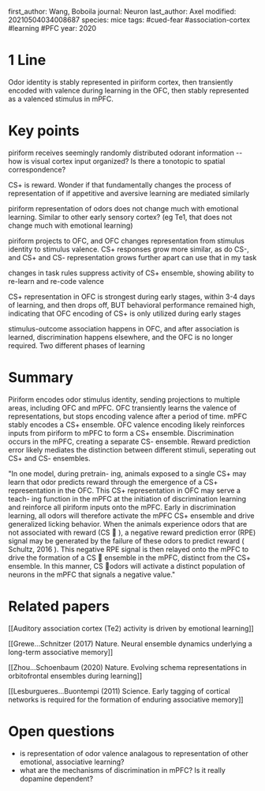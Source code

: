 first_author: Wang, Boboila
journal: Neuron
last_author: Axel
modified: 20210504034008687
species: mice
tags: #cued-fear #association-cortex #learning #PFC
year: 2020


# 1 Line
Odor identity is stably represented in piriform cortex, then transiently encoded with valence during learning in the OFC, then stably represented as a valenced stimulus in mPFC.


# Key points
piriform receives seemingly randomly distributed odorant information -- how is visual cortex input organized? Is there a tonotopic to spatial correspondence?

CS+ is reward. Wonder if that fundamentally changes the process of representation of if appetitive and aversive learning are mediated similarly

piriform representation of odors does not change much with emotional learning. Similar to other early sensory cortex? (eg Te1, that does not change much with emotional learning)

piriform projects to OFC, and OFC changes representation from stimulus identity to stimulus valence. CS+ responses grow more similar, as do CS-, and CS+ and CS- representation grows further apart can use that in my task

changes in task rules suppress activity of CS+ ensemble, showing ability to re-learn and re-code valence

CS+ representation in OFC is strongest during early stages, within 3-4 days of learning, and then drops off, BUT behavioral performance remained high, indicating that OFC encoding of CS+ is only utilized during early stages

stimulus-outcome association happens in OFC, and after association is learned, discrimination happens elsewhere, and the OFC is no longer required. Two different phases of learning


# Summary
Piriform encodes odor stimulus identity, sending projections to multiple areas, including OFC and mPFC. OFC transiently learns the valence of representations, but stops encoding valence after a period of time. mPFC stably encodes a CS+ ensemble. OFC valence encoding likely reinforces inputs from piriform to mPFC to form a CS+ ensemble. 
Discrimination occurs in the mPFC, creating a separate CS- ensemble. Reward prediction error likely mediates the distinction between different stimuli, seperating out CS+ and CS- ensembles.

"In one model, during pretrain- ing, animals exposed to a single CS+ may learn that odor predicts reward through the emergence of a CS+ representation in the OFC. This CS+ representation in OFC may serve a teach- ing function in the mPFC at the initiation of discrimination learning and reinforce all piriform inputs onto the mPFC. Early in discrimination learning, all odors will therefore activate the mPFC CS+ ensemble and drive generalized licking behavior. When the animals experience odors that are not associated with reward (CS  ), a negative reward prediction error (RPE) signal may be generated by the failure of these odors to predict reward ( Schultz, 2016 ). This negative RPE signal is then relayed onto the mPFC to drive the formation of a CS  ensemble in the mPFC, distinct from the CS+ ensemble. In this manner, CS  odors will activate a distinct population of neurons in the mPFC that signals a negative value."

# Related papers
[[Auditory association cortex (Te2) activity is driven by emotional learning]]

[[Grewe...Schnitzer (2017) Nature. Neural ensemble dynamics underlying a long-term associative memory]]

[[Zhou...Schoenbaum (2020) Nature. Evolving schema representations in orbitofrontal ensembles during learning]]

[[Lesburgueres...Buontempi (2011) Science. Early tagging of cortical networks is required for the formation of enduring associative memory]]


# Open questions

* is representation of odor valence analagous to representation of other emotional, associative learning?
* what are the mechanisms of discrimination in mPFC? Is it really dopamine dependent?